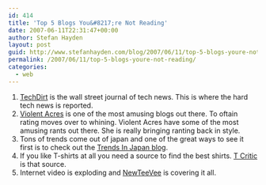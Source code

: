 ```yaml
---
id: 414
title: 'Top 5 Blogs You&#8217;re Not Reading'
date: 2007-06-11T22:31:47+00:00
author: Stefan Hayden
layout: post
guid: http://www.stefanhayden.com/blog/2007/06/11/top-5-blogs-youre-not-reading/
permalink: /2007/06/11/top-5-blogs-youre-not-reading/
categories:
  - web
---
```

<ol>
<li><a href="http://www.techdirt.com/">TechDirt</a> is the wall street journal of tech news. This is where the hard tech news is reported.</li>
<li><a href="http://www.violentacres.com/">Violent Acres</a> is one of the most amusing blogs out there. To oftain rating moves over to whining. Violent Acres have some of the most amusing rants out there. She is really bringing ranting back in style.</li>
<li>Tons of trends come out of japan and one of the great ways to see it first is to check out the <a href="http://www.kilian-nakamura.com/blog-english/">Trends In Japan blog</a>.</li>
<li>If you like T-shirts at all you need a source to find the best shirts. <a href="http://tcritic.com/">T Critic</a> is that source.</li>
	<li>Internet video is exploding and <a href=" http://newteevee.com/">NewTeeVee</a> is covering it all.</li>

</ol>

